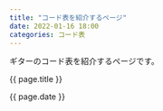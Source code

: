 ```yaml
---
title: "コード表を紹介するページ"
date: 2022-01-16 18:00
categories: コード表
---  
```

<p>ギターのコード表を紹介するページです。</p>

<p>{{ page.title }}</p>
<p>{{ page.date }}</p>